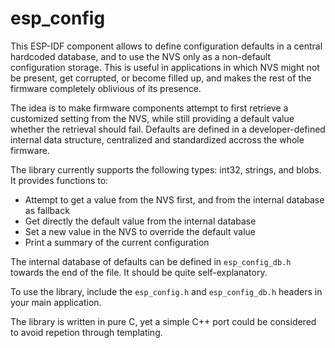 # esp_config

This ESP-IDF component allows to define configuration defaults in a central hardcoded database, and to use the NVS only as a non-default configuration storage. This is useful in applications in which NVS might not be present, get corrupted, or become filled up, and makes the rest of the firmware completely oblivious of its presence.

The idea is to make firmware components attempt to first retrieve a customized setting from the NVS, while still providing a default value whether the retrieval should fail. Defaults are defined in a developer-defined internal data structure, centralized and standardized accross the whole firmware.

The library currently supports the following types: int32, strings, and blobs. It provides functions to:
- Attempt to get a value from the NVS first, and from the internal database as fallback
- Get directly the default value from the internal database
- Set a new value in the NVS to override the default value
- Print a summary of the current configuration

The internal database of defaults can be defined in `esp_config_db.h` towards the end of the file. It should be quite self-explanatory.

To use the library, include the `esp_config.h` and `esp_config_db.h` headers in your main application.

The library is written in pure C, yet a simple C++ port could be considered to avoid repetion through templating.